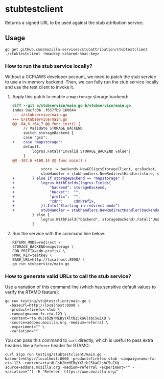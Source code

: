 # stubtestclient

Returns a signed URL to be used against the stub attribution service.

## Usage

```
go get github.com/mozilla-services/stubattribution/stubtestclient
./stubtestclient -hmackey <shared-hmac-key>
```

### How to run the stub service locally?

Without a GCP/AWS developer account, we need to patch the stub service to use a
in-memory backend. Then, we can fully run the stub service locally and use the
test client to invoke it.

1. Apply this patch to enable a `mapstorage` storage backend:

   ```diff
   diff --git a/stubservice/main.go b/stubservice/main.go
   index 9acfc06..f657fb9 100644
   --- a/stubservice/main.go
   +++ b/stubservice/main.go
   @@ -64,6 +64,7 @@ func init() {
    	// Validate STORAGE_BACKEND
    	switch storageBackend {
    	case "gcs":
   +	case "mapstorage":
    	default:
    		logrus.Fatal("Invalid STORAGE_BACKEND value")
    	}
   @@ -167,6 +168,14 @@ func main() {

    			store := backends.NewGCS(gcsStorageClient, gcsBucket, time.Hour*24)
    			stubHandler = stubhandlers.NewRedirectHandler(store, cdnPrefix, gcsPrefix)
   +		} else if storageBackend == "mapstorage" {
   +			logrus.WithFields(logrus.Fields{
   +				"backend": storageBackend,
   +				"bucket":  "",
   +				"prefix":  "",
   +				"cdn":     cdnPrefix,
   +			}).Info("Starting in redirect mode")
   +			stubHandler = stubhandlers.NewRedirectHandler(backends.NewMapStorage(), cdnPrefix, "")
    		} else {
    			logrus.WithField("backend", storageBackend).Fatal("Unsupported storage backend")
    		}
   ```

2. Run the service with the command line below:

   ```
   RETURN_MODE=redirect \
   STORAGE_BACKEND=mapstorage \
   CDN_PREFIX=cdn-prefix/ \
   HMAC_KEY=testkey \
   BASE_URL=http://localhost:8000/ \
   go run stubservice/main.go
   ```

### How to generate valid URLs to call the stub service?

Use a variation of this command line (which has sensitive default values to
verify the RTAMO feature):

```
go run testing/stubtestclient/main.go \
  -baseurl=http://localhost:8000 \
  -product=firefox-stub \
  -campaign=amo-fx-cta-123 \
  -content=rta:dUJsb2NrMEByYXltb25kaGlsbC5uZXQ \
  -source=addons.mozilla.org -medium=referral \
  -experiment="" \
  -variation=""
```

You can pass this command to `curl` directly, which is useful to pass extra
headers like a `Referer` header for RTAMO:

```
curl $(go run testing/stubtestclient/main.go -baseurl=http://localhost:8000 -product=firefox-stub -campaign=amo-fx-cta-123 -content=rta:dUJsb2NrMEByYXltb25kaGlsbC5uZXQ -source=addons.mozilla.org -medium=referral -experiment="" -variation="") -H 'Referer: https://www.mozilla.org/'
```
